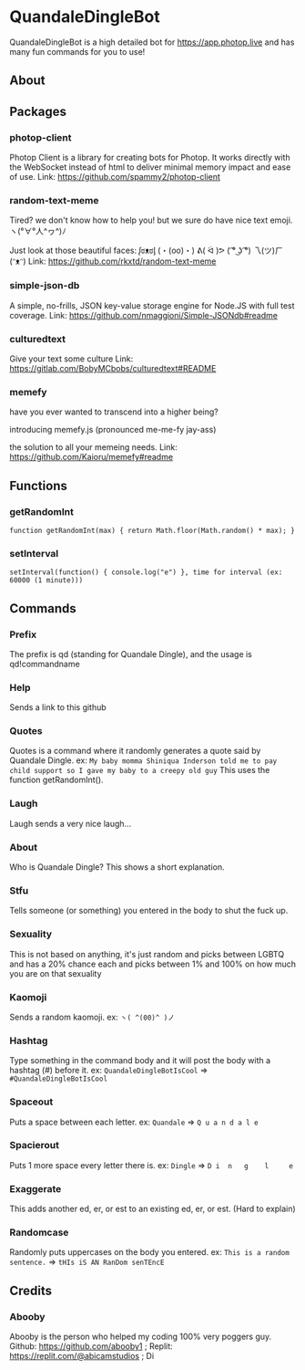 # QuandaleDingleBot
QuandaleDingleBot is a high detailed bot for https://app.photop.live and has many fun commands for you to use!
## About
## Packages
### photop-client
Photop Client is a library for creating bots for Photop. It works directly with the WebSocket instead of html to deliver minimal memory impact and ease of use. Link: https://github.com/spammy2/photop-client
### random-text-meme
Tired? we don't know how to help you! but we sure do have nice text emoji. ヽ(°∀°人^ヮ^)ﾉ

Just look at those beautiful faces: ᶘಠᴥಠᶅ (・(oo)・) ᕕ( ᐛ )ᕗ ( ͡° ͜ʖ ͡°) 乁(ツ)ㄏ (ᵔᴥᵔ)
Link: https://github.com/rkxtd/random-text-meme
### simple-json-db
A simple, no-frills, JSON key-value storage engine for Node.JS with full test coverage.
Link: https://github.com/nmaggioni/Simple-JSONdb#readme
### culturedtext
Give your text some culture
Link: https://gitlab.com/BobyMCbobs/culturedtext#README
### memefy
have you ever wanted to transcend into a higher being?

introducing memefy.js (pronounced me-me-fy jay-ass)

the solution to all your memeing needs.
Link: https://github.com/Kaioru/memefy#readme
## Functions
### getRandomInt
`function getRandomInt(max) {
  return Math.floor(Math.random() * max);
}`
### setInterval
`setInterval(function() {
  console.log("e")
}, time for interval (ex: 60000 (1 minute)))`
## Commands
### Prefix
The prefix is qd (standing for Quandale Dingle), and the usage is qd!commandname
### Help
Sends a link to this github
### Quotes
Quotes is a command where it randomly generates a quote said by Quandale Dingle. ex: `My baby momma Shiniqua Inderson told me to pay child support so I gave my baby to a creepy old guy` This uses the function getRandomInt().
### Laugh
Laugh sends a very nice laugh...
### About
Who is Quandale Dingle? This shows a short explanation.
### Stfu
Tells someone (or something) you entered in the body to shut the fuck up.
### Sexuality
This is not based on anything, it's just random and picks between LGBTQ and has a 20% chance each and picks between 1% and 100% on how much you are on that sexuality
### Kaomoji
Sends a random kaomoji. ex: `ヽ( ^(00)^ )ノ`
### Hashtag
Type something in the command body and it will post the body with a hashtag (#) before it. ex: `QuandaleDingleBotIsCool` => `#QuandaleDingleBotIsCool`
### Spaceout
Puts a space between each letter. ex: `Quandale` => `Q u a n d a l e`
### Spacierout
Puts 1 more space every letter there is. ex: `Dingle` => `D i  n   g    l     e`
### Exaggerate
This adds another ed, er, or est to an existing ed, er, or est. (Hard to explain)
### Randomcase
Randomly puts uppercases on the body you entered. ex: `This is a random sentence.` => `tHIs iS AN RanDom senTEncE`
## Credits
### Abooby
Abooby is the person who helped my coding 100% very poggers guy. Github: https://github.com/abooby1 ; Replit: https://replit.com/@abicamstudios ; Di
